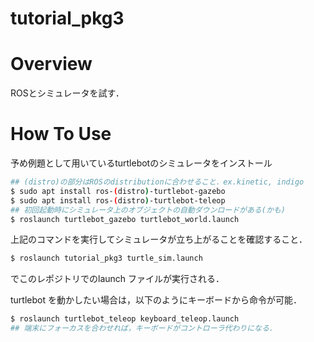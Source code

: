 tutorial_pkg3
====

Overview
====
ROSとシミュレータを試す．

How To Use
====

予め例題として用いているturtlebotのシミュレータをインストール

```bash
## (distro)の部分はROSのdistributionに合わせること．ex.kinetic, indigo
$ sudo apt install ros-(distro)-turtlebot-gazebo
$ sudo apt install ros-(distro)-turtlebot-teleop
## 初回起動時にシミュレータ上のオブジェクトの自動ダウンロードがある(かも)
$ roslaunch turtlebot_gazebo turtlebot_world.launch
```

上記のコマンドを実行してシミュレータが立ち上がることを確認すること．

```bash
$ roslaunch tutorial_pkg3 turtle_sim.launch
```
でこのレポジトリでのlaunch ファイルが実行される．

turtlebot を動かしたい場合は，以下のようにキーボードから命令が可能．
```bash
$ roslaunch turtlebot_teleop keyboard_teleop.launch
## 端末にフォーカスを合わせれば，キーボードがコントローラ代わりになる.
```
